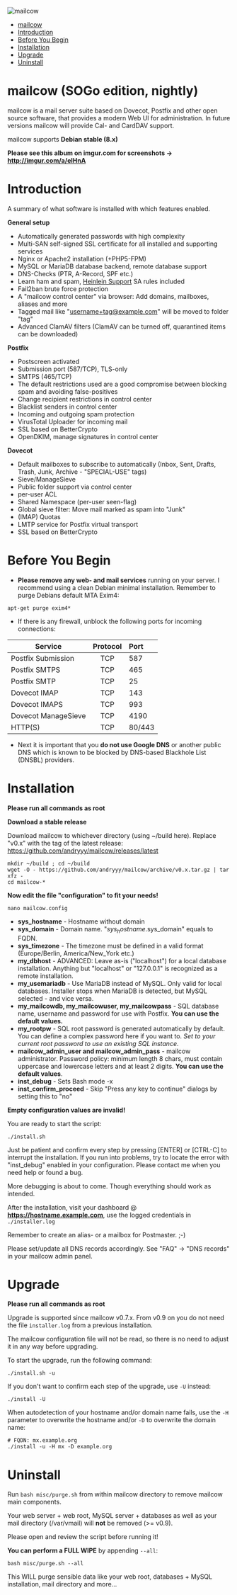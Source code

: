 <!-- START doctoc generated TOC please keep comment here to allow auto update -->
<!-- DON'T EDIT THIS SECTION, INSTEAD RE-RUN doctoc TO UPDATE -->
![mailcow](http://www.debinux.de/mailcow_sogo.png)

- [mailcow](#mailcow)
- [Introduction](#introduction)
- [Before You Begin](#before-you-begin)
- [Installation](#installation)
- [Upgrade](#upgrade)
- [Uninstall](#uninstall)

<!-- END doctoc generated TOC please keep comment here to allow auto update -->

mailcow (SOGo edition, nightly)
=====

mailcow is a mail server suite based on Dovecot, Postfix and other open source software, that provides a modern Web UI for administration.
In future versions mailcow will provide Cal- and CardDAV support.

mailcow supports **Debian stable (8.x)**

**Please see this album on imgur.com for screenshots -> http://imgur.com/a/elHnA**

# Introduction
A summary of what software is installed with which features enabled.

**General setup**
* Automatically generated passwords with high complexity
* Multi-SAN self-signed SSL certificate for all installed and supporting services
* Nginx or Apache2 installation (+PHP5-FPM)
* MySQL or MariaDB database backend, remote database support
* DNS-Checks (PTR, A-Record, SPF etc.)
* Learn ham and spam, [Heinlein Support](https://www.heinlein-support.de/) SA rules included
* Fail2ban brute force protection
* A "mailcow control center" via browser: Add domains, mailboxes, aliases and more
* Tagged mail like "username+tag@example.com" will be moved to folder "tag"
* Advanced ClamAV filters (ClamAV can be turned off, quarantined items can be downloaded)

**Postfix**
* Postscreen activated
* Submission port (587/TCP), TLS-only
* SMTPS (465/TCP)
* The default restrictions used are a good compromise between blocking spam and avoiding false-positives
* Change recipient restrictions in control center
* Blacklist senders in control center
* Incoming and outgoing spam protection
* VirusTotal Uploader for incoming mail
* SSL based on BetterCrypto
* OpenDKIM, manage signatures in control center

**Dovecot**
* Default mailboxes to subscribe to automatically (Inbox, Sent, Drafts, Trash, Junk, Archive - "SPECIAL-USE" tags)
* Sieve/ManageSieve
* Public folder support via control center
* per-user ACL
* Shared Namespace (per-user seen-flag)
* Global sieve filter: Move mail marked as spam into "Junk"
* (IMAP) Quotas
* LMTP service for Postfix virtual transport
* SSL based on BetterCrypto

# Before You Begin
- **Please remove any web- and mail services** running on your server. I recommend using a clean Debian minimal installation.
Remember to purge Debians default MTA Exim4:
```
apt-get purge exim4*
``` 

- If there is any firewall, unblock the following ports for incoming connections:

| Service               | Protocol | Port   |
| -------------------   |:--------:|:-------|
| Postfix Submission    | TCP      | 587    |
| Postfix SMTPS         | TCP      | 465    |
| Postfix SMTP          | TCP      | 25     |
| Dovecot IMAP          | TCP      | 143    |
| Dovecot IMAPS         | TCP      | 993    |
| Dovecot ManageSieve   | TCP      | 4190   |
| HTTP(S)               | TCP      | 80/443 |

- Next it is important that you **do not use Google DNS** or another public DNS which is known to be blocked by DNS-based Blackhole List (DNSBL) providers.

# Installation
**Please run all commands as root**

**Download a stable release**

Download mailcow to whichever directory (using ~/build here).
Replace "v0.x" with the tag of the latest release: https://github.com/andryyy/mailcow/releases/latest
```
mkdir ~/build ; cd ~/build
wget -O - https://github.com/andryyy/mailcow/archive/v0.x.tar.gz | tar xfz -
cd mailcow-*
```

**Now edit the file "configuration" to fit your needs!**
```
nano mailcow.config
```

* **sys_hostname** - Hostname without domain
* **sys_domain** - Domain name. "$sys_hostname.$sys_domain" equals to FQDN.
* **sys_timezone** - The timezone must be defined in a valid format (Europe/Berlin, America/New_York etc.)
* **my_dbhost** - ADVANCED: Leave as-is ("localhost") for a local database installation. Anything but "localhost" or "127.0.0.1" is recognized as a remote installation.
* **my_usemariadb** - Use MariaDB instead of MySQL. Only valid for local databases. Installer stops when MariaDB is detected, but MySQL selected - and vice versa.
* **my_mailcowdb, my_mailcowuser, my_mailcowpass** - SQL database name, username and password for use with Postfix. **You can use the default values.**
* **my_rootpw** - SQL root password is generated automatically by default. You can define a complex password here if you want to. *Set to your current root password to use an existing SQL instance*.
* **mailcow_admin_user and mailcow_admin_pass** - mailcow administrator. Password policy: minimum length 8 chars, must contain uppercase and lowercase letters and at least 2 digits. **You can use the default values**.
* **inst_debug** - Sets Bash mode -x
* **inst_confirm_proceed** - Skip "Press any key to continue" dialogs by setting this to "no"

**Empty configuration values are invalid!**

You are ready to start the script:
```
./install.sh
```
Just be patient and confirm every step by pressing [ENTER] or [CTRL-C] to interrupt the installation.
If you run into problems, try to locate the error with "inst_debug" enabled in your configuration.
Please contact me when you need help or found a bug.

More debugging is about to come. Though everything should work as intended.

After the installation, visit your dashboard @ **https://hostname.example.com**, use the logged credentials in `./installer.log`

Remember to create an alias- or a mailbox for Postmaster. ;-)

Please set/update all DNS records accordingly. See "FAQ" -> "DNS records" in your mailcow admin panel.

# Upgrade
**Please run all commands as root**

Upgrade is supported since mailcow v0.7.x. From v0.9 on you do not need the file `installer.log` from a previous installation.

The mailcow configuration file will not be read, so there is no need to adjust it in any way before upgrading.

To start the upgrade, run the following command:
```
./install.sh -u
```

If you don't want to confirm each step of the upgrade, use `-U` instead:
```
./install -U
```

When autodetection of your hostname and/or domain name fails, use the `-H` parameter to overwrite the hostname and/or `-D` to overwrite the domain name:
```
# FQDN: mx.example.org
./install -u -H mx -D example.org
```

# Uninstall
Run `bash misc/purge.sh` from within mailcow directory to remove mailcow main components.

Your web server + web root, MySQL server + databases as well as your mail directory (/var/vmail) will **not** be removed (>= v0.9).

Please open and review the script before running it!

**You can perform a FULL WIPE** by appending `--all`:

```bash misc/purge.sh --all```

This WILL purge sensible data like your web root, databases + MySQL installation, mail directory and more... 
